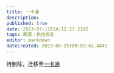 ```yaml
---
title: 一卡通
description: 
published: true
date: 2023-07-11T14:12:27.219Z
tags: 来源：杭电指北
editor: markdown
dateCreated: 2023-06-25T09:02:42.484Z
---
```


待删除，迁移至[一卡通](/6-生活篇/一卡通)
